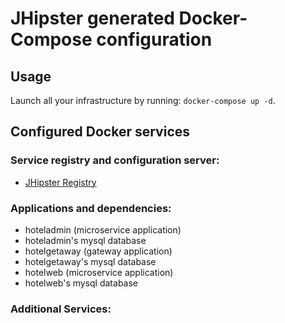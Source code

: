 # JHipster generated Docker-Compose configuration

## Usage

Launch all your infrastructure by running: `docker-compose up -d`.

## Configured Docker services

### Service registry and configuration server:

- [JHipster Registry](http://localhost:8761)

### Applications and dependencies:

- hoteladmin (microservice application)
- hoteladmin's mysql database
- hotelgetaway (gateway application)
- hotelgetaway's mysql database
- hotelweb (microservice application)
- hotelweb's mysql database

### Additional Services:
